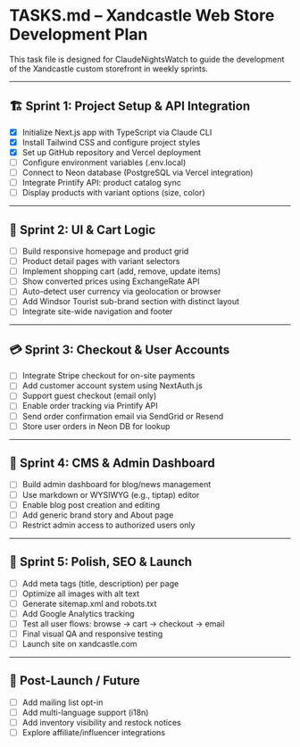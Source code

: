 # TASKS.md – Xandcastle Web Store Development Plan

This task file is designed for ClaudeNightsWatch to guide the development of the Xandcastle custom storefront in weekly sprints.

---

## 🏗️ Sprint 1: Project Setup & API Integration

- [x] Initialize Next.js app with TypeScript via Claude CLI
- [x] Install Tailwind CSS and configure project styles
- [x] Set up GitHub repository and Vercel deployment
- [ ] Configure environment variables (.env.local)
- [ ] Connect to Neon database (PostgreSQL via Vercel integration)
- [ ] Integrate Printify API: product catalog sync
- [ ] Display products with variant options (size, color)

---

## 🎨 Sprint 2: UI & Cart Logic

- [ ] Build responsive homepage and product grid
- [ ] Product detail pages with variant selectors
- [ ] Implement shopping cart (add, remove, update items)
- [ ] Show converted prices using ExchangeRate API
- [ ] Auto-detect user currency via geolocation or browser
- [ ] Add Windsor Tourist sub-brand section with distinct layout
- [ ] Integrate site-wide navigation and footer

---

## 💳 Sprint 3: Checkout & User Accounts

- [ ] Integrate Stripe checkout for on-site payments
- [ ] Add customer account system using NextAuth.js
- [ ] Support guest checkout (email only)
- [ ] Enable order tracking via Printify API
- [ ] Send order confirmation email via SendGrid or Resend
- [ ] Store user orders in Neon DB for lookup

---

## 📝 Sprint 4: CMS & Admin Dashboard

- [ ] Build admin dashboard for blog/news management
- [ ] Use markdown or WYSIWYG (e.g., tiptap) editor
- [ ] Enable blog post creation and editing
- [ ] Add generic brand story and About page
- [ ] Restrict admin access to authorized users only

---

## 📢 Sprint 5: Polish, SEO & Launch

- [ ] Add meta tags (title, description) per page
- [ ] Optimize all images with alt text
- [ ] Generate sitemap.xml and robots.txt
- [ ] Add Google Analytics tracking
- [ ] Test all user flows: browse → cart → checkout → email
- [ ] Final visual QA and responsive testing
- [ ] Launch site on xandcastle.com

---

## 🧼 Post-Launch / Future

- [ ] Add mailing list opt-in
- [ ] Add multi-language support (i18n)
- [ ] Add inventory visibility and restock notices
- [ ] Explore affiliate/influencer integrations
